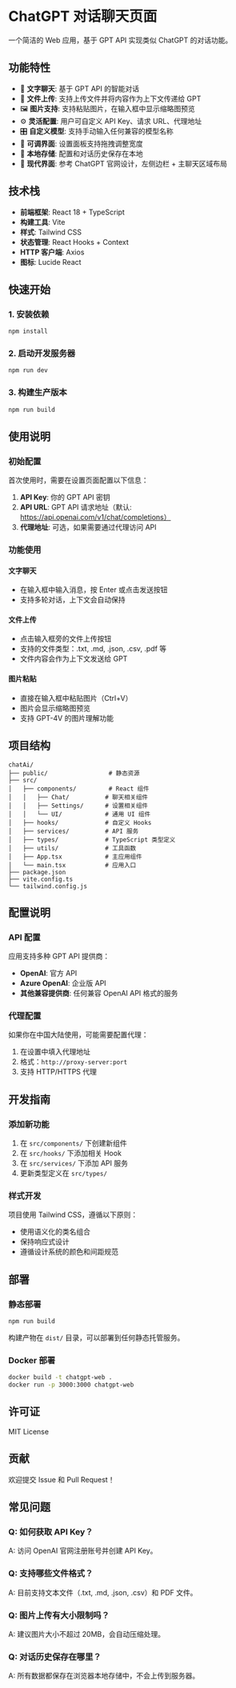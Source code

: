 # ChatGPT 对话聊天页面

一个简洁的 Web 应用，基于 GPT API 实现类似 ChatGPT 的对话功能。

## 功能特性

- 🤖 **文字聊天**: 基于 GPT API 的智能对话
- 📁 **文件上传**: 支持上传文件并将内容作为上下文传递给 GPT
- 🖼️ **图片支持**: 支持粘贴图片，在输入框中显示缩略图预览
- ⚙️ **灵活配置**: 用户可自定义 API Key、请求 URL、代理地址
- 🎛️ **自定义模型**: 支持手动输入任何兼容的模型名称
- 📏 **可调界面**: 设置面板支持拖拽调整宽度
- 💾 **本地存储**: 配置和对话历史保存在本地
- 🎨 **现代界面**: 参考 ChatGPT 官网设计，左侧边栏 + 主聊天区域布局

## 技术栈

- **前端框架**: React 18 + TypeScript
- **构建工具**: Vite
- **样式**: Tailwind CSS
- **状态管理**: React Hooks + Context
- **HTTP 客户端**: Axios
- **图标**: Lucide React

## 快速开始

### 1. 安装依赖

```bash
npm install
```

### 2. 启动开发服务器

```bash
npm run dev
```

### 3. 构建生产版本

```bash
npm run build
```

## 使用说明

### 初始配置

首次使用时，需要在设置页面配置以下信息：

1. **API Key**: 你的 GPT API 密钥
2. **API URL**: GPT API 请求地址（默认: https://api.openai.com/v1/chat/completions）
3. **代理地址**: 可选，如果需要通过代理访问 API

### 功能使用

#### 文字聊天
- 在输入框中输入消息，按 Enter 或点击发送按钮
- 支持多轮对话，上下文会自动保持

#### 文件上传
- 点击输入框旁的文件上传按钮
- 支持的文件类型：.txt, .md, .json, .csv, .pdf 等
- 文件内容会作为上下文发送给 GPT

#### 图片粘贴
- 直接在输入框中粘贴图片（Ctrl+V）
- 图片会显示缩略图预览
- 支持 GPT-4V 的图片理解功能

## 项目结构

```
chatAi/
├── public/                 # 静态资源
├── src/
│   ├── components/         # React 组件
│   │   ├── Chat/          # 聊天相关组件
│   │   ├── Settings/      # 设置相关组件
│   │   └── UI/            # 通用 UI 组件
│   ├── hooks/             # 自定义 Hooks
│   ├── services/          # API 服务
│   ├── types/             # TypeScript 类型定义
│   ├── utils/             # 工具函数
│   ├── App.tsx            # 主应用组件
│   └── main.tsx           # 应用入口
├── package.json
├── vite.config.ts
└── tailwind.config.js
```

## 配置说明

### API 配置

应用支持多种 GPT API 提供商：

- **OpenAI**: 官方 API
- **Azure OpenAI**: 企业版 API
- **其他兼容提供商**: 任何兼容 OpenAI API 格式的服务

### 代理配置

如果你在中国大陆使用，可能需要配置代理：

1. 在设置中填入代理地址
2. 格式：`http://proxy-server:port`
3. 支持 HTTP/HTTPS 代理

## 开发指南

### 添加新功能

1. 在 `src/components/` 下创建新组件
2. 在 `src/hooks/` 下添加相关 Hook
3. 在 `src/services/` 下添加 API 服务
4. 更新类型定义在 `src/types/`

### 样式开发

项目使用 Tailwind CSS，遵循以下原则：

- 使用语义化的类名组合
- 保持响应式设计
- 遵循设计系统的颜色和间距规范

## 部署

### 静态部署

```bash
npm run build
```

构建产物在 `dist/` 目录，可以部署到任何静态托管服务。

### Docker 部署

```bash
docker build -t chatgpt-web .
docker run -p 3000:3000 chatgpt-web
```

## 许可证

MIT License

## 贡献

欢迎提交 Issue 和 Pull Request！

## 常见问题

### Q: 如何获取 API Key？
A: 访问 OpenAI 官网注册账号并创建 API Key。

### Q: 支持哪些文件格式？
A: 目前支持文本文件（.txt, .md, .json, .csv）和 PDF 文件。

### Q: 图片上传有大小限制吗？
A: 建议图片大小不超过 20MB，会自动压缩处理。

### Q: 对话历史保存在哪里？
A: 所有数据都保存在浏览器本地存储中，不会上传到服务器。
